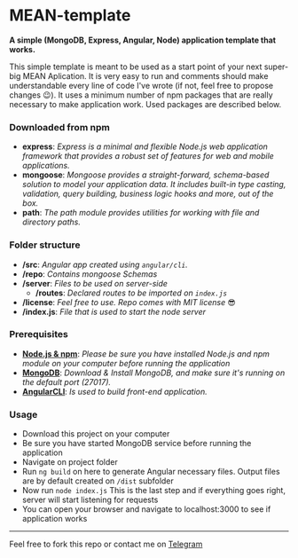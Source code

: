 # MEAN-template
**A simple (MongoDB, Express, Angular, Node) application template that works.**  

This simple template is meant to be used as a start point of your next super-big 
MEAN Aplication. It is very easy to run and comments should make understandable 
every line of code I've wrote (if not, feel free to propose changes 😉). It uses
a minimum number of npm packages that are really necessary to make application
work. Used packages are described below.

### Downloaded from npm

+ **express**: *Express is a minimal and flexible Node.js web application 
framework that provides a robust set of features for web and mobile applications.*
+ **mongoose**: *Mongoose provides a straight-forward, schema-based solution to 
model your application data. It includes built-in type casting, validation, 
query building, business logic hooks and more, out of the box.*
+ **path**: *The path module provides utilities for working with file and 
directory paths.*


### Folder structure

+ **/src**: *Angular app created using ```angular/cli```.*
+ **/repo**: *Contains mongoose Schemas*
+ **/server**: *Files to be used on server-side*
    * **/routes**: *Declared routes to be imported on ```index.js```*
+ **/license**: *Feel free to use. Repo comes with MIT license* 😎
+ **/index.js**: *File that is used to start the node server*


### Prerequisites

+ **[Node.js & npm](https://nodejs.org/en/download/)**: *Please be sure you have installed Node.js and npm module on your computer before running the application*
+ **[MongoDB](https://www.mongodb.com/download-center)**: *Download & Install MongoDB, and make sure it's running on the default port (27017).*
+ **[AngularCLI](https://cli.angular.io/)**: *Is used to build front-end application.*


### Usage

+ Download this project on your computer
+ Be sure you have started MongoDB service before running the application
+ Navigate on project folder 
+ Run ```ng build``` on here to generate Angular necessary files. Output files are by default created on ```/dist``` subfolder
+ Now run ```node index.js``` This is the last step and if everything goes right, server will start listening for requests
+ You can open your browser and navigate to localhost:3000 to see if application works

___  

Feel free to fork this repo or contact me on [Telegram](http://t.me/agonxgashi)





